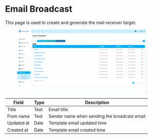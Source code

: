 # Email Broadcast

This page is used to create and generate the mail receiver target.

<figure><img src="../../../.gitbook/assets/Screenshot 2023-02-16 at 15.59.40.png" alt=""><figcaption></figcaption></figure>

| Field      | Type | Description                                  |
| ---------- | ---- | -------------------------------------------- |
| Title      | Text | Email title                                  |
| From name  | Text | Sender name when sending the broadcast email |
| Updated at | Date | Template email updated time                  |
| Created at | Date | Template email created time                  |
